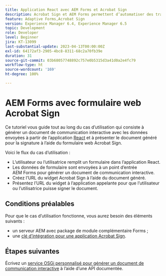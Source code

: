 ```yaml
---
title: Application React avec AEM Forms et Acrobat Sign
description: Acrobat Sign et AEM Forms permettent d’automatiser des transactions complexes et d’inclure des signatures électroniques légales dans le cadre d’une expérience numérique transparente.
feature: Adaptive Forms,Acrobat Sign
version: Experience Manager 6.4, Experience Manager 6.5
topic: Development
role: Developer
level: Beginner
jira: KT-13099
last-substantial-update: 2023-04-13T00:00:00Z
exl-id: 64172af3-2905-4bc8-8311-68c2a70fb39e
duration: 31
source-git-commit: 03b68057748892c757e0b5315d3a41d0a2e4fc79
workflow-type: ht
source-wordcount: '169'
ht-degree: 100%

---
```


# AEM Forms avec formulaire web Acrobat Sign


Ce tutoriel vous guide tout au long du cas d’utilisation qui consiste à générer un document de communication interactive avec les données envoyées à partir de l’application [React](https://react.dev/) et à présenter le document généré pour la signature à l’aide du formulaire web Acrobat Sign.

Voici le flux du cas d’utilisation :

* L’utilisateur ou l’utilisatrice remplit un formulaire dans l’application React.
* Les données de formulaire sont envoyées à un point d’entrée AEM Forms pour générer un document de communication interactive.
* Créez l’URL du widget Acrobat Sign à l’aide du document généré.
* Présentez l’URL du widget à l’application appelante pour que l’utilisateur ou l’utilisatrice puisse signer le document.

## Conditions préalables

Pour que le cas d’utilisation fonctionne, vous aurez besoin des éléments suivants :

* un serveur AEM avec package de module complémentaire Forms ;
* une [clé d’intégration pour une application Acrobat Sign](https://helpx.adobe.com/fr/sign/kb/how-to-create-an-integration-key.html).

## Étapes suivantes

Écrivez un [service OSGi personnalisé pour générer un document de communication interactive](./create-ic-document.md) à l’aide d’une API documentée.
